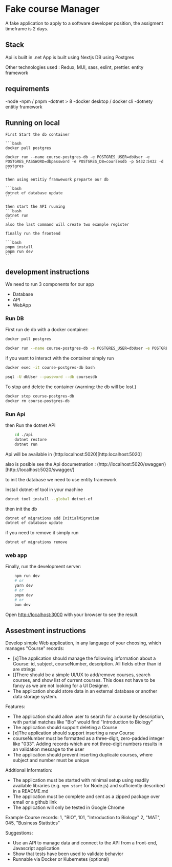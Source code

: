 # Fake course Manager

A fake application to apply to a software developer position, the assigment timeframe is 2 days. 

## Stack

Api is built in .net
App is built using Nextjs
DB using Postgres

Other technologies used : Redux, MUI, sass, eslint, prettier. entity framework 

## requirements

-node
-npm / pnpm
-dotnet > 8
-docker desktop / docker cli
-dotnety entitiy framework

## Running on local 

    First Start the db container 

    ```bash
    docker pull postgres

    docker run --name course-postgres-db -e POSTGRES_USER=dbUser -e POSTGRES_PASSWORD=dbpassword -e POSTGRES_DB=coursesdb -p 5432:5432 -d postgres
    ```

    then using entitiy framwework preparte our db

    ```bash
    dotnet ef database update
    ```

    then start the API ruuning
    ```bash
    dotnet run
    ```
    also the last command will create two example register

    finally run the frontend

    ```bash
    pnpm install
    pnpm run dev
    ```


## development instructions

We need to run 3 components for our app 
- Database
- API
- WebApp

### Run DB

First run de db with a docker container:

```bash
docker pull postgres

docker run --name course-postgres-db -e POSTGRES_USER=dbUser -e POSTGRES_PASSWORD=dbpassword -e POSTGRES_DB=coursesdb -p 5432:5432 -d postgres
```

if you want to interact with the container simply run 

```bash
docker exec -it course-postgres-db bash

psql -U dbUser --password --db coursesdb
```

To stop and delete the container  (warning: the db will be lost.)

```bash
docker stop course-postgres-db
docker rm course-postgres-db
```

### Run Api

then Run the dotnet API

```bash
    cd ./api
    dotnet restore
    dotnet run
```

Api will be available in (http:localhost:5020)[http:localhost:5020]

also is posible see the Api documetnation : (http://localhost:5020/swagger/)[http://localhost:5020/swagger/]

to init the database we need to use entity framework

Install dotnet-ef tool in your machine

```bash
dotnet tool install --global dotnet-ef
```

then init the db

```bash
dotnet ef migrations add InitialMigration
dotnet ef database update
```

if you need to remove it simply run 
```bash 
dotnet ef migrations remove
```

### web app

Finally, run the development server:

```bash
    npm run dev
    # or
    yarn dev
    # or
    pnpm dev
    # or
    bun dev
```

Open [http://localhost:3000](http://localhost:3000) with your browser to see the result.

## Assestment instructions
Develop simple Web application, in any language of your choosing, which manages "Course" records:
- [x]The application should manage the following information about a Course: id, subject, courseNumber, description. All fields other than id are strings
- []There should be a simple UI/UX to add/remove courses, search courses, and show list of current courses. This does not have to be fancy as we are not looking for a UI Designer.
- The application should store data in an external database or another data storage system.

Features:
- The application should allow user to search for a course by description, with partial matches like "Bio" would find "Introduction to Biology"
- The application should support deleting a Course
- [x]The application should support inserting a new Course
- courseNumber must be formatted as a three-digit, zero-padded integer like "033". Adding records which are not three-digit numbers results in an validation message to the user
- The application should prevent inserting duplicate courses, where subject and number must be unique

Addtional Information:
- The application must be started with minimal setup using readily available libraries (e.g. `npm start` for Node.js) and sufficiently described in a README.md
- The application must be complete and sent as a zipped package over email or a github link
- The application will only be tested in Google Chrome

Example Course records:
1, "BIO", 101, "Introduction to Biology"
2, "MAT", 045, "Business Statistics"

Suggestions:
- Use an API to manage data and connect to the API from a front-end, Javascript application
- Show that tests have been used to validate behavior
- Runnable via Docker or Kubernetes (optional)

